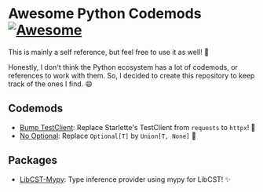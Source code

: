 # Awesome Python Codemods [![Awesome](https://awesome.re/badge.svg)](https://awesome.re)

This is mainly a self reference, but feel free to use it as well! 🤗

Honestly, I don't think the Python ecosystem has a lot of codemods, or references to work with them.
So, I decided to create this repository to keep track of the ones I find. 😄

## Codemods

- [Bump TestClient]: Replace Starlette's TestClient from `requests` to `httpx`! 🎉
- [No Optional]: Replace `Optional[T]` by `Union[T, None]` 👀

## Packages

- [LibCST-Mypy]: Type inference provider using mypy for LibCST! ✨

[Bump TestClient]: https://github.com/Kludex/bump-testclient
[No Optional]: https://github.com/Kludex/no-optional
[LibCST-Mypy]: https://github.com/Kludex/libcst-mypy

